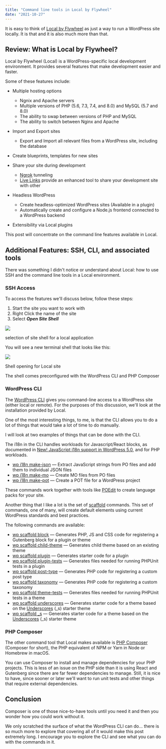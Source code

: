 ```yaml
---
title: "Command line tools in Local by Flywheel"
date: "2021-10-27"
---
```


It is easy to think of [Local by Flywheel](https://localwp.com/) as just a way to run a WordPress site locally. It is that and it is also much more than that.

## Review: What is Local by Flywheel?

Local by Flywheel (Local) is a WordPress-specific local development environment. It provides several features that make development easier and faster.

Some of these features include:

- Multiple hosting options
    
    - Ngnix and Apache servers
    - Multiple versions of PHP (5.6, 7.3, 7.4, and 8.0) and MySQL (5.7 and 8.0)
    - The ability to swap between versions of PHP and MySQL
    - The ability to switch between Nginx and Apache
- Import and Export sites
    
    - Export and Import all relevant files from a WordPress site, including the database
- Create blueprints, templates for new sites
- Share your site during development
    
    - [Ngrok](https://ngrok.com/) tunneling
    - [Live Links](https://localwp.com/live-links/) provide an enhanced tool to share your development site with other
- Headless WordPress
    
    - Create headless-optimized WordPress sites (Available in a plugin)
    - Automatically create and configure a Node.js frontend connected to a WordPress backend
- Extensibility via Local plugins

This post will concentrate on the command line features available in Local.

## Additional Features: SSH, CLI, and associated tools

There was something I didn't notice or understand about Local: how to use SSH and the command line tools in a Local environment.

### SSH Access

To access the features we'll discuss below, follow these steps:

1. Start the site you want to work with
2. Right Click the name of the site
3. Select **_Open Site Shell_**

![](https://publishing-project.rivendellweb.net/wp-content/uploads/2021/09/local-ssh-01.png)

selection of site shell for a local application

You will see a new terminal shell that looks like this:

![](https://publishing-project.rivendellweb.net/wp-content/uploads/2021/09/local-ssh-02.png)

Shell opening for Local site

The shell comes preconfigured with the WordPress CLI and PHP Composer

### WordPress CLI

The [WordPress CLI](https://wp-cli.org/) gives you command-line access to a WordPress site (either local or remote). For the purposes of this discussion, we'll look at the installation provided by Local.

One of the most interesting things, to me, is that the CLI allows you to do a lot of things that would take a lot of time to do manually.

I will look at two examples of things that can be done with the CLI.

The i18n in the CLI handles workloads for Javascript/React blocks, as documented in [New! JavaScript i18n support in WordPress 5.0](https://make.wordpress.org/core/2018/11/09/new-javascript-i18n-support-in-wordpress/), and for PHP workloads.

- [wp i18n make-json](https://developer.wordpress.org/cli/commands/i18n/make-json/) — Extract JavaScript strings from PO files and add them to individual JSON files
- [wp i18n make-mo](https://developer.wordpress.org/cli/commands/i18n/make-mo/) — Create MO files from PO files
- [wp i18n make-pot](https://developer.wordpress.org/cli/commands/i18n/make-pot/) — Create a POT file for a WordPress project
    

These commands work together with tools like [POEdit](https://poedit.net/) to create language packs for your site.

Another thing that I like a lot is the set of [scaffold](https://developer.wordpress.org/cli/commands/scaffold/) commands. This set of commands, one of many, will create default elements using current WordPress standards and best practices.

The following commands are available:

- [wp scaffold block](https://developer.wordpress.org/cli/commands/scaffold/block/) — Generates PHP, JS and CSS code for registering a Gutenberg block for a plugin or theme
- [wp scaffold child-theme](https://developer.wordpress.org/cli/commands/scaffold/child-theme/) — Generates child theme based on an existing theme
- [wp scaffold plugin](https://developer.wordpress.org/cli/commands/scaffold/plugin/) — Generates starter code for a plugin
- [wp scaffold plugin-tests](https://developer.wordpress.org/cli/commands/scaffold/plugin-tests/) — Generates files needed for running PHPUnit tests in a plugin
- [wp scaffold post-type](https://developer.wordpress.org/cli/commands/scaffold/post-type/) — Generates PHP code for registering a custom post type
- [wp scaffold taxonomy](https://developer.wordpress.org/cli/commands/scaffold/taxonomy/) — Generates PHP code for registering a custom taxonomy
- [wp scaffold theme-tests](https://developer.wordpress.org/cli/commands/scaffold/theme-tests/) — Generates files needed for running PHPUnit tests in a theme
- [wp scaffold underscores](https://developer.wordpress.org/cli/commands/scaffold/underscores/) — Generates starter code for a theme based on the [Underscores](https://underscores.me/) (\_s) starter theme
- [wp scaffold \_s](https://developer.wordpress.org/cli/commands/scaffold/_s/) — Generates starter code for a theme based on the [Underscores](https://underscores.me/) (\_s) starter theme

### PHP Composer

The other command tool that Local makes available is [PHP Composer](https://getcomposer.org/) (Composer for short), the PHP equivalent of NPM or Yarn in Node or Homebrew in macOS.

You can use Composer to install and manage dependencies for your PHP projects. This is less of an issue on the PHP side than it is using React and Gutenberg since there are far fewer dependencies to manage. Still, it is nice to have, since sooner or later we'll want to run unit tests and other things that require external dependencies.

## Conclusion

Composer is one of those nice-to-have tools until you need it and then you wonder how you could work without it.

We only scratched the surface of what the WordPress CLI can do... there is so much more to explore that covering all of it would make this post extremely long. I encourage you to explore the CLI and see what you can do with the commands in it.
